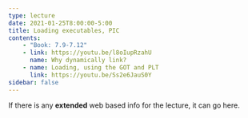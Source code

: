 ```yaml
---
type: lecture
date: 2021-01-25T8:00:00-5:00
title: Loading executables, PIC
contents:
    - "Book: 7.9-7.12"
    - link: https://youtu.be/l8oIupRzahU
      name: Why dynamically link?
    - name: Loading, using the GOT and PLT
      link: https://youtu.be/Ss2e6JauS0Y
sidebar: false
---
```


If there is any **extended** web based info for the lecture, it can go here.
